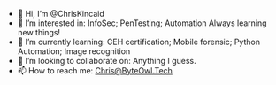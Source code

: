- 👋 Hi, I’m @ChrisKincaid
- 👀 I’m interested in:
        InfoSec;
        PenTesting;
        Automation
        Always learning new things!
- 🌱 I’m currently learning:
        CEH certification;
        Mobile forensic;
        Python Automation;
        Image recognition
- 💞️ I’m looking to collaborate on:
        Anything I guess.
- 📫 How to reach me:
        Chris@ByteOwl.Tech

<!---
ChrisKincaid/ChrisKincaid is a ✨ special ✨ repository because its `README.md` (this file) appears on your GitHub profile.
You can click the Preview link to take a look at your changes.
--->
